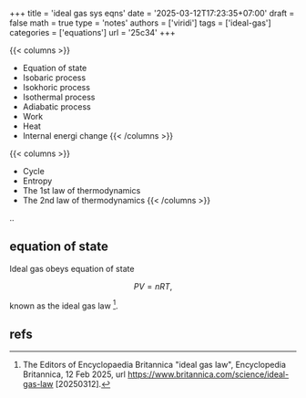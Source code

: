 +++
title = 'ideal gas sys eqns'
date = '2025-03-12T17:23:35+07:00'
draft = false
math = true
type = 'notes'
authors = ['viridi']
tags = ['ideal-gas']
categories = ['equations']
url = '25c34'
+++

{{< columns >}}
+ Equation of state
+ Isobaric process
+ Isokhoric process
+ Isothermal process
+ Adiabatic process
+ Work
+ Heat
+ Internal energi change
{{< /columns >}}

{{< columns >}}
+ Cycle
+ Entropy
+ The 1st law of thermodynamics
+ The 2nd law of thermodynamics
{{< /columns >}}


<!--more-->

..

## equation of state
Ideal gas obeys equation of state

$$\tag{1}
PV = nRT,
$$

known as the ideal gas law [^britannica_2025].



## refs
[^britannica_2025]: The Editors of Encyclopaedia Britannica "ideal gas law", Encyclopedia Britannica, 12 Feb 2025, url https://www.britannica.com/science/ideal-gas-law [20250312].

